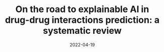 ---
title: "On the road to explainable AI in drug-drug interactions prediction: a systematic review"
collection: publications
permalink: /publication/2022-04-19-DDI-XAI
date: 2022-04-19
venue: 'Computational and Structural Biotechnology Journal'
paperurl: 'https://doi.org/10.1016/j.csbj.2022.04.021'
citation: 'Vo T.H., Nguyen N.T.K., Kha, Q.H., & <b>Le N.Q.K.</b> (2022). On the road to explainable AI in drug-drug interactions prediction: a systematic review. <i>Computational and Structural Biotechnology Journal</i>, 20, 2112-2123.'
---